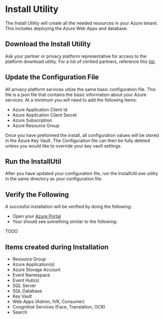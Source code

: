 # Install Utility

The Install Utility will create all the needed resources in your Azure tenant.  This includes deploying the Azure Web Apps and database.

## Download the Install Utility

Ask your partner or privacy platform representative for access to the platform download utility.  For a list of ceritied partners, reference this [list](./Partners.md).

## Update the Configuration File

All privacy platform services utlize the same basic configuration file.  This file is a json file that contains the basic information about your Azure services.  At a minimum you will need to add the following items:

-   Azure Application Client Id
-   Azure Application Client Secret
-   Azure Subscription
-   Azure Resource Group

Once you have preformed the install, all configuration values will be stored in the Azure Key Vault.  The Configuration file can then be fully deleted unless you would like to override your key vault settings.

## Run the InstallUtil

After you have updated your configuration file, run the InstallUtil.exe utility in the same directory as your configuration file.

## Verify the Following

A succesful installation will be verified by doing the following:

-   Open your [Azure Portal](https://portal.azure.com)
-   Your should see something similar to the following:

TODO

## Items created during Installation

-   Resource Group
-   Azure Application(s)
-   Azure Storage Account
-   Event Namespace
-   Event Hub(s)
-   SQL Server
-   SQL Database
-   Key Vault
-   Web Apps (Admin, IVR, Consumer)
-   Congnitive Services (Face, Translation, OCR)
-   Search

